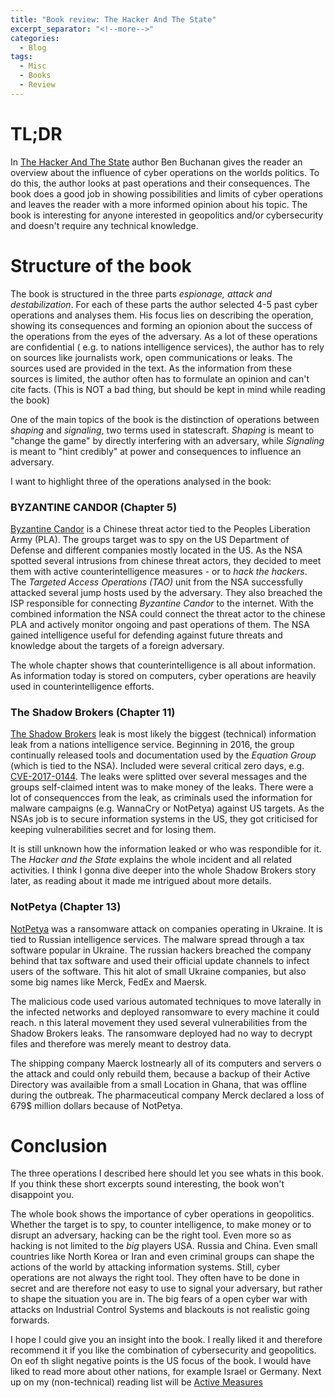 ```yaml
---
title: "Book review: The Hacker And The State"
excerpt_separator: "<!--more-->"
categories:
  - Blog
tags:
  - Misc
  - Books
  - Review
---
```

# TL;DR
In [The Hacker And The State](https://www.amazon.com/Hacker-State-Attacks-Normal-Geopolitics/dp/0674987551) author Ben Buchanan gives the reader an overview about the influence of cyber operations on the worlds politics. To do this, the author looks at past operations and their consequences. The book does a good job in showing possibilities and limits of cyber operations and leaves the reader with a more informed opinion about his topic. The book is interesting for anyone interested in geopolitics and/or cybersecurity and doesn't require any technical knowledge.

# Structure of the book
The book is structured in the three parts *espionage, attack and destabilization*. For each of these parts the author selected 4-5 past cyber operations and analyses them. His focus lies on describing the operation, showing its consequences and forming an opionion about the success of the operations from the eyes of the adversary. As a lot of these operations are confidential ( e.g. to nations intelligence services), the author has to rely on sources like journalists work, open communications or leaks. The sources used are provided in the text.
As the information from these sources is limited, the author often has to formulate an opinion and can't cite facts. (This is NOT a bad thing, but should be kept in mind while reading the book)

One of the main topics of the book is the distinction of operations between *shaping* and *signaling*, two terms used in statescraft. *Shaping* is meant to "change the game" by directly interfering with an adversary, while *Signaling* is meant to "hint credibly" at power and consequences to influence an adversary.

I want to highlight three of the operations analysed in the book:


### BYZANTINE CANDOR (Chapter 5)
[Byzantine Candor](https://en.wikipedia.org/wiki/PLA_Unit_61398) is a Chinese threat actor tied to the Peoples Liberation Army (PLA). The groups target was to spy on the US Department of Defense and different companies mostly located in the US. As the NSA spotted several intrusions from chinese threat actors, they decided to meet them with active counterintelligence measures - or to *hack the hackers*. The *Targeted Access Operations (TAO)* unit from the NSA successfully attacked several jump hosts used by the adversary. They also breached the ISP responsible for connecting *Byzantine Candor* to the internet. With the combined information the NSA could connect the threat actor to the chinese PLA and actively monitor ongoing and past operations of them. The NSA gained intelligence useful for defending against future threats and knowledge about the targets of a foreign adversary.
 
The whole chapter shows that counterintelligence is all about information. As information today is stored on computers, cyber operations are heavily used in counterintelligence efforts.

### The Shadow Brokers (Chapter 11)
[The Shadow Brokers](https://en.wikipedia.org/wiki/The_Shadow_Brokers) leak is most likely the biggest (technical) information leak from a nations intelligence service. Beginning in 2016, the group continually released tools and documentation used by the *Equation Group* (which is tied to the NSA). Included were several critical zero days, e.g. [CVE-2017-0144](https://nvd.nist.gov/vuln/detail/CVE-2017-0144). The leaks were splitted over several messages and the groups self-claimed intent was to make money of the leaks. There were a lot of consequencces from the leak, as criminals used the information for malware campaigns (e.g. WannaCry or NotPetya) against US targets. As the NSAs job is to secure information systems in the US, they got criticised for keeping vulnerabilities secret and for losing them.

It is still unknown how the information leaked or who was respondible for it. The *Hacker and the State* explains the whole incident and all related activities. I think I gonna dive deeper into the whole Shadow Brokers story later, as reading about it made me intrigued about more details.

### NotPetya (Chapter 13)
[NotPetya](https://www.theregister.com/2017/06/28/petya_notpetya_ransomware/) was a ransomware attack on companies operating in Ukraine. It is tied to Russian intelligence services. The malware spread through a tax software popular in Ukraine. The russian hackers breached the company behind that tax software and used their official update channels to infect users of the software. This hit alot of small Ukraine companies, but also some big names like  Merck, FedEx and Maersk.

The malicious code used various automated techniques to move laterally in the infected networks and deployed ransomware to every machine it could reach. n this lateral movement they used several vulnerabilities from the Shadow Brokers leaks. The ransomware deployed had no way to decrypt files and therefore was merely meant to destroy data.

The shipping company Maerck lostnearly all of its computers and servers o the attack and could only rebuild them, because a backup of their Active Directory was availaible from a small Location in Ghana, that was offline during the outbreak. The pharmaceutical company Merck declared a loss of 679$ million dollars because of NotPetya.

# Conclusion
The three operations I described here should let you see whats in this book. If you think these short excerpts sound interesting, the book won't disappoint you. 

The whole book shows the importance of cyber operations in geopolitics. Whether the target is to spy, to counter intelligence, to make money or to disrupt an adversary, hacking can be the right tool. Even more so as hacking is not limited to the *big* players USA. Russia and China. Even small countries like North Korea or Iran and even criminal groups can shape the actions of the world by attacking information systems. Still, cyber operations are not always the right tool. They often have to be done in secret and are therefore not easy to use to signal your adversary, but rather to shape the situation you are in. The big fears of a open cyber war with attacks on Industrial Control Systems and blackouts is not realistic going forwards.

I hope I could give you an insight into the book. I really liked it and therefore recommend it if you like the combination of cybersecurity and geopolitics. On eof th slight negative points is the US focus of the book. I would have liked to read more about other nations, for example Israel or Germany. Next up on my (non-technical) reading list will be [Active Measures](https://www.amazon.com/Active-Measures-History-Disinformation-Political/dp/0374287260)
